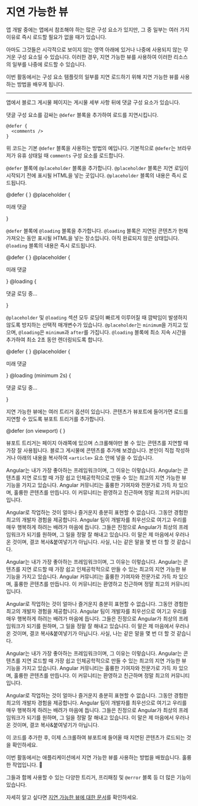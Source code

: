 # 지연 가능한 뷰

앱 개발 중에는 앱에서 참조해야 하는 많은 구성 요소가 있지만, 그 중 일부는 여러 가지 이유로 즉시 로드할 필요가 없을 때가 있습니다.

아마도 그것들은 시각적으로 보이지 않는 영역 아래에 있거나 나중에 사용되지 않는 무거운 구성 요소일 수 있습니다. 이러한 경우, 지연 가능한 뷰를 사용하여 이러한 리소스의 일부를 나중에 로드할 수 있습니다.

이번 활동에서는 구성 요소 템플릿의 일부를 지연 로드하기 위해 지연 가능한 뷰를 사용하는 방법을 배우게 됩니다.

<hr>

<docs-workflow>

<docs-step title="댓글 구성 요소 주위에 `@defer` 블록 추가">

앱에서 블로그 게시물 페이지는 게시물 세부 사항 뒤에 댓글 구성 요소가 있습니다.

댓글 구성 요소를 감싸는 `@defer` 블록을 추가하여 로드를 지연시킵니다.

```angular-html
@defer {
  <comments />
}
```

위 코드는 기본 `@defer` 블록을 사용하는 방법의 예입니다. 기본적으로 `@defer`는 브라우저가 유휴 상태일 때 `comments` 구성 요소를 로드합니다.

</docs-step>

<docs-step title="플레이스홀더 추가">

`@defer` 블록에 `@placeholder` 블록을 추가합니다. `@placeholder` 블록은 지연 로딩이 시작되기 전에 표시될 HTML을 넣는 곳입니다. `@placeholder` 블록의 내용은 즉시 로드됩니다.

<docs-code language="angular-html" highlight="[3,4,5]">
@defer {
  <comments />
} @placeholder {
  <p>미래 댓글</p>
}
</docs-code>

</docs-step>

<docs-step title="로딩 블록 추가">

`@defer` 블록에 `@loading` 블록을 추가합니다. `@loading` 블록은 지연된 콘텐츠가 현재 가져오는 동안 표시될 HTML을 넣는 장소입니다. 아직 완료되지 않은 상태입니다. `@loading` 블록의 내용은 즉시 로드됩니다.

<docs-code language="angular-html" highlight="[5,6,7]">
@defer {
  <comments />
} @placeholder {
  <p>미래 댓글</p>
} @loading {
  <p>댓글 로딩 중...</p>
}
</docs-code>

</docs-step>

<docs-step title="최소 지속 시간 추가">

`@placeholder` 및 `@loading` 섹션 모두 로딩이 빠르게 이루어질 때 깜박임이 발생하지 않도록 방지하는 선택적 매개변수가 있습니다. `@placeholder`는 `minimum`을 가지고 있으며, `@loading`은 `minimum`과 `after`를 가집니다. `@loading` 블록에 최소 지속 시간을 추가하여 최소 2초 동안 렌더링되도록 합니다.

<docs-code language="angular-html" highlight="[5]">
@defer {
  <comments />
} @placeholder {
  <p>미래 댓글</p>
} @loading (minimum 2s) {
  <p>댓글 로딩 중...</p>
}
</docs-code>

</docs-step>

<docs-step title="뷰포트 트리거 추가">

지연 가능한 뷰에는 여러 트리거 옵션이 있습니다. 콘텐츠가 뷰포트에 들어가면 로드를 지연할 수 있도록 뷰포트 트리거를 추가합니다.

<docs-code language="angular-html" highlight="[1]">
@defer (on viewport) {
  <comments />
}
</docs-code>

</docs-step>

<docs-step title="콘텐츠 추가">

뷰포트 트리거는 페이지 아래쪽에 있으며 스크롤해야만 볼 수 있는 콘텐츠를 지연할 때 가장 잘 사용됩니다. 블로그 게시물에 콘텐츠를 추가해 보겠습니다. 본인이 직접 작성하거나 아래의 내용을 복사하여 `<article>` 요소 안에 넣을 수 있습니다.

<docs-code language="html" highlight="[1]">
<article>
  <p>Angular는 내가 가장 좋아하는 프레임워크이며, 그 이유는 이렇습니다. Angular는 콘텐츠를 지연 로드할 때 가장 쉽고 인체공학적으로 만들 수 있는 최고의 지연 가능한 뷰 기능을 가지고 있습니다. Angular 커뮤니티는 훌륭한 기여자와 전문가로 가득 차 있으며, 훌륭한 콘텐츠를 만듭니다. 이 커뮤니티는 환영하고 친근하며 정말 최고의 커뮤니티입니다.</p>
  <p>Angular로 작업하는 것이 얼마나 즐거운지 충분히 표현할 수 없습니다. 그동안 경험한 최고의 개발자 경험을 제공합니다. Angular 팀이 개발자를 최우선으로 여기고 우리를 매우 행복하게 하려는 배려가 마음에 듭니다. 그들은 진정으로 Angular가 최상의 프레임워크가 되기를 원하며, 그 일을 정말 잘 해내고 있습니다. 이 말은 제 마음에서 우러나온 것이며, 결코 복사&붙여넣기가 아닙니다. 사실, 나는 같은 말을 몇 번 더 할 것 같습니다.</p>
  <p>Angular는 내가 가장 좋아하는 프레임워크이며, 그 이유는 이렇습니다. Angular는 콘텐츠를 지연 로드할 때 가장 쉽고 인체공학적으로 만들 수 있는 최고의 지연 가능한 뷰 기능을 가지고 있습니다. Angular 커뮤니티는 훌륭한 기여자와 전문가로 가득 차 있으며, 훌륭한 콘텐츠를 만듭니다. 이 커뮤니티는 환영하고 친근하며 정말 최고의 커뮤니티입니다.</p>
  <p>Angular로 작업하는 것이 얼마나 즐거운지 충분히 표현할 수 없습니다. 그동안 경험한 최고의 개발자 경험을 제공합니다. Angular 팀이 개발자를 최우선으로 여기고 우리를 매우 행복하게 하려는 배려가 마음에 듭니다. 그들은 진정으로 Angular가 최상의 프레임워크가 되기를 원하며, 그 일을 정말 잘 해내고 있습니다. 이 말은 제 마음에서 우러나온 것이며, 결코 복사&붙여넣기가 아닙니다. 사실, 나는 같은 말을 몇 번 더 할 것 같습니다.</p>
  <p>Angular는 내가 가장 좋아하는 프레임워크이며, 그 이유는 이렇습니다. Angular는 콘텐츠를 지연 로드할 때 가장 쉽고 인체공학적으로 만들 수 있는 최고의 지연 가능한 뷰 기능을 가지고 있습니다. Angular 커뮤니티는 훌륭한 기여자와 전문가로 가득 차 있으며, 훌륭한 콘텐츠를 만듭니다. 이 커뮤니티는 환영하고 친근하며 정말 최고의 커뮤니티입니다.</p>
  <p>Angular로 작업하는 것이 얼마나 즐거운지 충분히 표현할 수 없습니다. 그동안 경험한 최고의 개발자 경험을 제공합니다. Angular 팀이 개발자를 최우선으로 여기고 우리를 매우 행복하게 하려는 배려가 마음에 듭니다. 그들은 진정으로 Angular가 최상의 프레임워크가 되기를 원하며, 그 일을 정말 잘 해내고 있습니다. 이 말은 제 마음에서 우러나온 것이며, 결코 복사&붙여넣기가 아닙니다.</p>
</article>
</docs-code>

이 코드를 추가한 후, 이제 스크롤하여 뷰포트에 들어올 때 지연된 콘텐츠가 로드되는 것을 확인하세요.

</docs-step>

</docs-workflow>

이번 활동에서는 애플리케이션에서 지연 가능한 뷰를 사용하는 방법을 배웠습니다. 훌륭한 작업입니다. 🙌

그들과 함께 사용할 수 있는 다양한 트리거, 프리패칭 및 `@error` 블록 등 더 많은 기능이 있습니다.

자세히 알고 싶다면 [지연 가능한 뷰에 대한 문서](guide/defer)를 확인하세요.